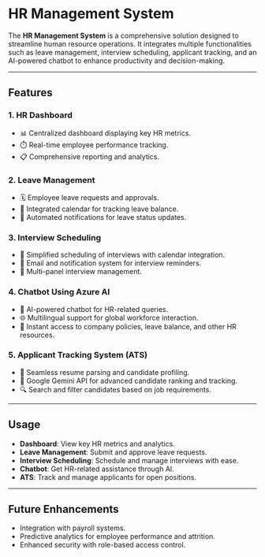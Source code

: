 # HR Management System
The **HR Management System** is a comprehensive solution designed to streamline human resource operations. It integrates multiple functionalities such as leave management, interview scheduling, applicant tracking, and an AI-powered chatbot to enhance productivity and decision-making.

---

## Features  

### 1. **HR Dashboard**  
   - 📊 Centralized dashboard displaying key HR metrics.  
   - ⏱️ Real-time employee performance tracking.  
   - 📋 Comprehensive reporting and analytics.  

### 2. **Leave Management**  
   - 🗓️ Employee leave requests and approvals.  
   - 📅 Integrated calendar for tracking leave balance.  
   - 🔔 Automated notifications for leave status updates.  

### 3. **Interview Scheduling**  
   - 📆 Simplified scheduling of interviews with calendar integration.  
   - 📨 Email and notification system for interview reminders.  
   - 👥 Multi-panel interview management.  

### 4. **Chatbot Using Azure AI**  
   - 🤖 AI-powered chatbot for HR-related queries.  
   - 🌐 Multilingual support for global workforce interaction.  
   - 📂 Instant access to company policies, leave balance, and other HR resources.  

### 5. **Applicant Tracking System (ATS)**  
   - 📝 Seamless resume parsing and candidate profiling.  
   - 🚀 Google Gemini API for advanced candidate ranking and tracking.  
   - 🔍 Search and filter candidates based on job requirements.  

---

## Usage  

- **Dashboard**: View key HR metrics and analytics.  
- **Leave Management**: Submit and approve leave requests.  
- **Interview Scheduling**: Schedule and manage interviews with ease.  
- **Chatbot**: Get HR-related assistance through AI.  
- **ATS**: Track and manage applicants for open positions.  

---

## Future Enhancements  

- Integration with payroll systems.  
- Predictive analytics for employee performance and attrition.  
- Enhanced security with role-based access control.  


